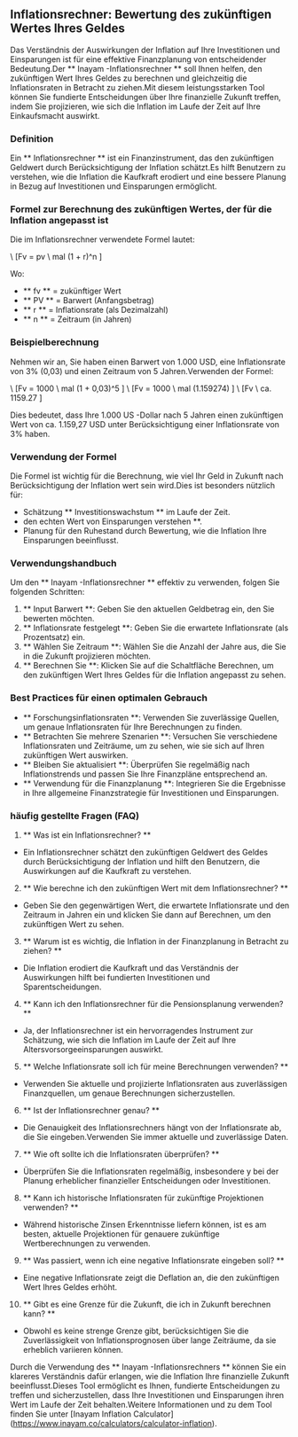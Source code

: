 ## Inflationsrechner: Bewertung des zukünftigen Wertes Ihres Geldes

Das Verständnis der Auswirkungen der Inflation auf Ihre Investitionen und Einsparungen ist für eine effektive Finanzplanung von entscheidender Bedeutung.Der ** Inayam -Inflationsrechner ** soll Ihnen helfen, den zukünftigen Wert Ihres Geldes zu berechnen und gleichzeitig die Inflationsraten in Betracht zu ziehen.Mit diesem leistungsstarken Tool können Sie fundierte Entscheidungen über Ihre finanzielle Zukunft treffen, indem Sie projizieren, wie sich die Inflation im Laufe der Zeit auf Ihre Einkaufsmacht auswirkt.

### Definition

Ein ** Inflationsrechner ** ist ein Finanzinstrument, das den zukünftigen Geldwert durch Berücksichtigung der Inflation schätzt.Es hilft Benutzern zu verstehen, wie die Inflation die Kaufkraft erodiert und eine bessere Planung in Bezug auf Investitionen und Einsparungen ermöglicht.

### Formel zur Berechnung des zukünftigen Wertes, der für die Inflation angepasst ist

Die im Inflationsrechner verwendete Formel lautet:

\ [Fv = pv \ mal (1 + r)^n \]

Wo:
- ** fv ** = zukünftiger Wert
- ** PV ** = Barwert (Anfangsbetrag)
- ** r ** = Inflationsrate (als Dezimalzahl)
- ** n ** = Zeitraum (in Jahren)

### Beispielberechnung

Nehmen wir an, Sie haben einen Barwert von 1.000 USD, eine Inflationsrate von 3% (0,03) und einen Zeitraum von 5 Jahren.Verwenden der Formel:

\ [Fv = 1000 \ mal (1 + 0,03)^5 \]
\ [Fv = 1000 \ mal (1.159274) \]
\ [Fv \ ca. 1159.27 \]

Dies bedeutet, dass Ihre 1.000 US -Dollar nach 5 Jahren einen zukünftigen Wert von ca. 1.159,27 USD unter Berücksichtigung einer Inflationsrate von 3% haben.

### Verwendung der Formel

Die Formel ist wichtig für die Berechnung, wie viel Ihr Geld in Zukunft nach Berücksichtigung der Inflation wert sein wird.Dies ist besonders nützlich für:
- Schätzung ** Investitionswachstum ** im Laufe der Zeit.
- den echten Wert von Einsparungen verstehen **.
- Planung für den Ruhestand durch Bewertung, wie die Inflation Ihre Einsparungen beeinflusst.

### Verwendungshandbuch

Um den ** Inayam -Inflationsrechner ** effektiv zu verwenden, folgen Sie folgenden Schritten:

1. ** Input Barwert **: Geben Sie den aktuellen Geldbetrag ein, den Sie bewerten möchten.
2. ** Inflationsrate festgelegt **: Geben Sie die erwartete Inflationsrate (als Prozentsatz) ein.
3. ** Wählen Sie Zeitraum **: Wählen Sie die Anzahl der Jahre aus, die Sie in die Zukunft projizieren möchten.
4. ** Berechnen Sie **: Klicken Sie auf die Schaltfläche Berechnen, um den zukünftigen Wert Ihres Geldes für die Inflation angepasst zu sehen.

### Best Practices für einen optimalen Gebrauch

- ** Forschungsinflationsraten **: Verwenden Sie zuverlässige Quellen, um genaue Inflationsraten für Ihre Berechnungen zu finden.
- ** Betrachten Sie mehrere Szenarien **: Versuchen Sie verschiedene Inflationsraten und Zeiträume, um zu sehen, wie sie sich auf Ihren zukünftigen Wert auswirken.
- ** Bleiben Sie aktualisiert **: Überprüfen Sie regelmäßig nach Inflationstrends und passen Sie Ihre Finanzpläne entsprechend an.
- ** Verwendung für die Finanzplanung **: Integrieren Sie die Ergebnisse in Ihre allgemeine Finanzstrategie für Investitionen und Einsparungen.

### häufig gestellte Fragen (FAQ)

1. ** Was ist ein Inflationsrechner? **
- Ein Inflationsrechner schätzt den zukünftigen Geldwert des Geldes durch Berücksichtigung der Inflation und hilft den Benutzern, die Auswirkungen auf die Kaufkraft zu verstehen.

2. ** Wie berechne ich den zukünftigen Wert mit dem Inflationsrechner? **
- Geben Sie den gegenwärtigen Wert, die erwartete Inflationsrate und den Zeitraum in Jahren ein und klicken Sie dann auf Berechnen, um den zukünftigen Wert zu sehen.

3. ** Warum ist es wichtig, die Inflation in der Finanzplanung in Betracht zu ziehen? **
- Die Inflation erodiert die Kaufkraft und das Verständnis der Auswirkungen hilft bei fundierten Investitionen und Sparentscheidungen.

4. ** Kann ich den Inflationsrechner für die Pensionsplanung verwenden? **
- Ja, der Inflationsrechner ist ein hervorragendes Instrument zur Schätzung, wie sich die Inflation im Laufe der Zeit auf Ihre Altersvorsorgeeinsparungen auswirkt.

5. ** Welche Inflationsrate soll ich für meine Berechnungen verwenden? **
- Verwenden Sie aktuelle und projizierte Inflationsraten aus zuverlässigen Finanzquellen, um genaue Berechnungen sicherzustellen.

6. ** Ist der Inflationsrechner genau? **
- Die Genauigkeit des Inflationsrechners hängt von der Inflationsrate ab, die Sie eingeben.Verwenden Sie immer aktuelle und zuverlässige Daten.

7. ** Wie oft sollte ich die Inflationsraten überprüfen? **
- Überprüfen Sie die Inflationsraten regelmäßig, insbesondere y bei der Planung erheblicher finanzieller Entscheidungen oder Investitionen.

8. ** Kann ich historische Inflationsraten für zukünftige Projektionen verwenden? **
- Während historische Zinsen Erkenntnisse liefern können, ist es am besten, aktuelle Projektionen für genauere zukünftige Wertberechnungen zu verwenden.

9. ** Was passiert, wenn ich eine negative Inflationsrate eingeben soll? **
- Eine negative Inflationsrate zeigt die Deflation an, die den zukünftigen Wert Ihres Geldes erhöht.

10. ** Gibt es eine Grenze für die Zukunft, die ich in Zukunft berechnen kann? **
- Obwohl es keine strenge Grenze gibt, berücksichtigen Sie die Zuverlässigkeit von Inflationsprognosen über lange Zeiträume, da sie erheblich variieren können.

Durch die Verwendung des ** Inayam -Inflationsrechners ** können Sie ein klareres Verständnis dafür erlangen, wie die Inflation Ihre finanzielle Zukunft beeinflusst.Dieses Tool ermöglicht es Ihnen, fundierte Entscheidungen zu treffen und sicherzustellen, dass Ihre Investitionen und Einsparungen ihren Wert im Laufe der Zeit behalten.Weitere Informationen und zu dem Tool finden Sie unter [Inayam Inflation Calculator] (https://www.inayam.co/calculators/calculator-inflation).